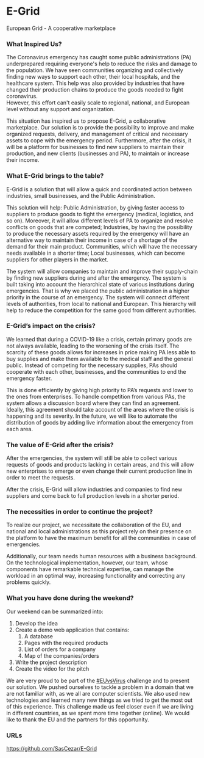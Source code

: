 # E-Grid
European Grid - A cooperative marketplace


### What Inspired Us?

The Coronavirus emergency has caught some public administrations (PA) underprepared requiring everyone's help to reduce the risks and damage to the population. We have seen communities organizing and collectively finding new ways to support each other, their local hospitals, and the healthcare system. This help was also provided by industries that have changed their production chains to produce the goods needed to fight coronavirus.  
However, this effort can't easily scale to regional, national, and European level without any support and organization. 

This situation has inspired us to propose E-Grid, a  collaborative marketplace. Our solution is to provide the possibility to improve and make organized requests, delivery, and management of critical and necessary assets to cope with the emergency period. Furthermore, after the crisis, it will be a platform for businesses to find new suppliers to maintain their production, and new clients (businesses and PA), to maintain or increase their income.


### What E-Grid brings to the table?

E-Grid is a solution that will allow a quick and coordinated action between industries, small businesses, and the Public Administration. 

This solution will help:
Public Administration, by giving faster access to suppliers to produce goods to fight the emergency (medical, logistics, and so on). Moreover, it will allow different levels of PA to organize and resolve conflicts on goods that are competed;
Industries, by having the possibility to produce the necessary assets required by the emergency will have an alternative way to maintain their income in case of a shortage of the demand for their main product.
Communities, which will have the necessary needs available in a shorter time;
Local businesses, which can become suppliers for other players in the market.

The system will allow companies to maintain and improve their supply-chain by finding new suppliers during and after the emergency.
The system is built taking into account the hierarchical state of various institutions during emergencies. That is why we placed the public administration in a higher priority in the course of an emergency. The system will connect different levels of authorities, from local to national and European. This hierarchy will help to reduce the competition for the same good from different authorities.
### E-Grid’s impact on the crisis?

We learned that during a COVID-19 like a crisis, certain primary goods are not always available, leading to the worsening of the crisis itself.
The scarcity of these goods allows for increases in price making PA less able to buy supplies and make them available to the medical staff and the general public. Instead of competing for the necessary supplies, PAs should cooperate with each other, businesses, and the communities to end the emergency faster.

This is done efficiently by giving high priority to PA’s requests and lower to the ones from enterprises. To handle competition from various PAs, the system allows a discussion board where they can find an agreement. Ideally, this agreement should take account of the areas where the crisis is happening and its severity. In the future, we will like to automate the distribution of goods by adding live information about the emergency from each area.

### The value of E-Grid after the crisis?

After the emergencies, the system will still be able to collect various requests of goods and products lacking in certain areas, and this will allow new enterprises to emerge or even change their current production line in order to meet the requests.

After the crisis, E-Grid will allow industries and companies to find new suppliers and come back to full production levels in a shorter period.

### The necessities in order to continue the project?

To realize our project, we necessitate the collaboration of the EU, and national and local administrations as this project rely on their presence on the platform to have the maximum benefit for all the communities in case of emergencies.

Additionally, our team needs human resources with a business background. On the technological implementation, however, our team, whose components have remarkable technical expertise, can manage the workload in an optimal way, increasing functionality and correcting any problems quickly.


### What you have done during the weekend?

Our weekend can be summarized into:
1. Develop the idea
2. Create a demo web application that contains:
   1. A database
   2. Pages with the required products
   3. List of orders for a company
   4. Map of the companies/orders
3. Write the project description
4. Create the video for the pitch

We are very proud to be part of the [#EUvsVirus](https://euvsvirus.org/) challenge and to present our solution. We pushed ourselves to tackle a problem in a domain that we are not familiar with, as we all are computer scientists. We also used new technologies and learned many new things as we tried to get the most out of this experience. This challenge made us feel closer even if we are living in different countries, as we spent more time together (online). We would like to thank the EU and the partners for this opportunity.

### URLs
https://github.com/SasCezar/E-Grid
